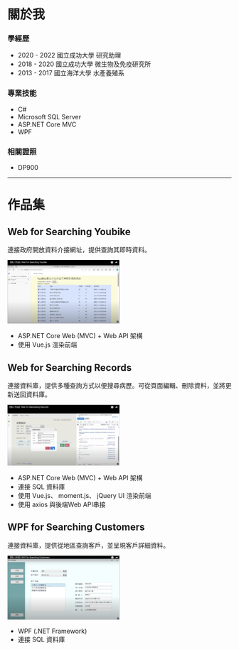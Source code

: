 # 關於我

### 學經歷
- 2020 - 2022 國立成功大學 研究助理
- 2018 - 2020 國立成功大學 微生物及免疫研究所
- 2013 - 2017 國立海洋大學 水產養殖系

### 專業技能
- C#
- Microsoft SQL Server
- ASP.NET Core MVC
- WPF

### 相關證照
- DP900

---

# 作品集
## Web for Searching Youbike
連接政府開放資料介接網址，提供查詢其即時資料。

<img src="https://github.com/Riley-Shu/Riley-Shu/blob/master/cover01.png" width="50%" height="50%">

- ASP.NET Core Web (MVC) + Web API 架構
- 使用 Vue.js 渲染前端

## Web for Searching Records
連接資料庫，提供多種查詢方式以便搜尋病歷。可從頁面編輯、刪除資料，並將更新送回資料庫。

<img src="https://github.com/Riley-Shu/Riley-Shu/blob/master/cover02.png" width="50%" height="50%">

- ASP.NET Core Web (MVC) + Web API 架構
- 連接 SQL 資料庫
- 使用 Vue.js、 moment.js、 jQuery UI 渲染前端
- 使用 axios 與後端Web API串接

## WPF for Searching Customers
連接資料庫，提供從地區查詢客戶，並呈現客戶詳細資料。

<img src="https://github.com/Riley-Shu/Riley-Shu/blob/master/cover03.png" width="50%" height="50%">

- WPF (.NET Framework)
- 連接 SQL 資料庫

<!--
**Riley-Shu/Riley-Shu** is a ✨ _special_ ✨ repository because its `README.md` (this file) appears on your GitHub profile.

Here are some ideas to get you started:

- 🔭 I’m currently working on ...
- 🌱 I’m currently learning ...
- 👯 I’m looking to collaborate on ...
- 🤔 I’m looking for help with ...
- 💬 Ask me about ...
- 📫 How to reach me: ...
- 😄 Pronouns: ...
- ⚡ Fun fact: ...
-->
